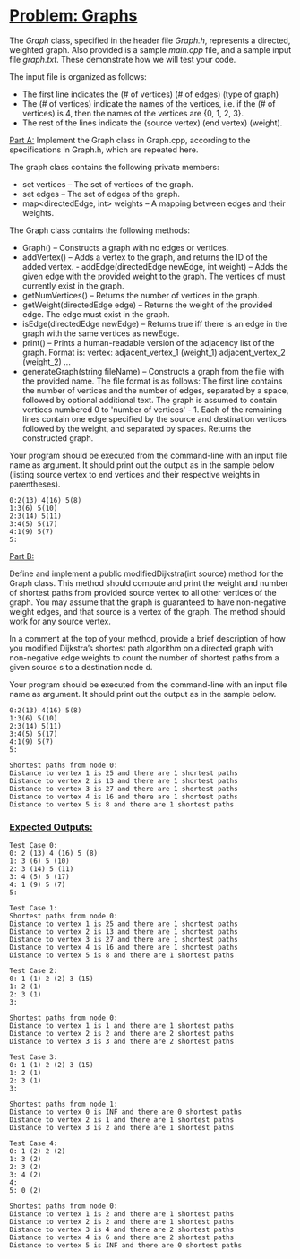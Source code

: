 # <ins>Problem: Graphs</ins>

The *Graph* class, specified in the header file *Graph.h*, represents a directed, weighted graph. Also provided is a sample *main.cpp* file, and a sample 
input file *graph.txt*. These demonstrate how we will test your code.

The input file is organized as follows:
* The first line indicates the (# of vertices) (# of edges) (type of graph)
* The (# of vertices) indicate the names of the vertices, i.e. if the (# of vertices) is 4,
then the names of the vertices are {0, 1, 2, 3}.
* The rest of the lines indicate the (source vertex) (end vertex) (weight).

<ins>Part A:</ins>
Implement the Graph class in Graph.cpp, according to the specifications in Graph.h, which are repeated here.

The graph class contains the following private members:
* set<int> vertices – The set of vertices of the graph.
* set<directedEdge> edges – The set of edges of the graph.
* map<directedEdge, int> weights – A mapping between edges and their weights.

The Graph class contains the following methods:
* Graph() – Constructs a graph with no edges or vertices.
* addVertex() – Adds a vertex to the graph, and returns the ID of the added vertex. - addEdge(directedEdge newEdge, int weight) – Adds the given edge with the
provided weight to the graph. The vertices of <newEdge> must currently
exist in the graph.
* getNumVertices() – Returns the number of vertices in the graph.
* getWeight(directedEdge edge) – Returns the weight of the provided edge. The
edge must exist in the graph.
* isEdge(directedEdge newEdge) – Returns true iff there is an edge in the graph
with the same vertices as newEdge.
* print() – Prints a human-readable version of the adjacency list of the graph.
Format is: vertex: adjacent_vertex_1 (weight_1) adjacent_vertex_2
(weight_2) ...
* generateGraph(string fileName) – Constructs a graph from the file with the
provided name. The file format is as follows: The first line contains the number of vertices and the number of edges, separated by a space, followed by optional additional text. The graph is assumed to contain vertices numbered 0 to 'number of vertices' - 1. Each of the remaining lines contain one edge specified by the source and destination vertices followed by the weight, and separated by spaces.
Returns the constructed graph.

Your program should be executed from the command-line with an input file name as argument. It should print out the output as in the sample below (listing source vertex to end vertices and their respective weights in parentheses).

    0:2(13) 4(16) 5(8) 
    1:3(6) 5(10) 
    2:3(14) 5(11) 
    3:4(5) 5(17) 
    4:1(9) 5(7)
    5:
    
<ins>Part B:</ins>

Define and implement a public modifiedDijkstra(int source) method for the Graph class. This method should compute and print the weight and number of shortest paths from provided source vertex to all other vertices of the graph. You may assume that the graph is guaranteed to have non-negative weight edges, and that source is a vertex of the graph. The method should work for any source vertex.

In a comment at the top of your method, provide a brief description of how you modified Dijkstra’s shortest path algorithm on a directed graph with non-negative edge weights to count the number of shortest paths from a given source s to a destination node d.

Your program should be executed from the command-line with an input file name as argument. It should print out the output as in the sample below.

    0:2(13) 4(16) 5(8) 
    1:3(6) 5(10) 
    2:3(14) 5(11) 
    3:4(5) 5(17) 
    4:1(9) 5(7)
    5:
    
    Shortest paths from node 0:
    Distance to vertex 1 is 25 and there are 1 shortest paths 
    Distance to vertex 2 is 13 and there are 1 shortest paths 
    Distance to vertex 3 is 27 and there are 1 shortest paths 
    Distance to vertex 4 is 16 and there are 1 shortest paths 
    Distance to vertex 5 is 8 and there are 1 shortest paths
 
### <ins>Expected Outputs:</ins>

    Test Case 0:
    0: 2 (13) 4 (16) 5 (8) 
    1: 3 (6) 5 (10) 
    2: 3 (14) 5 (11) 
    3: 4 (5) 5 (17) 
    4: 1 (9) 5 (7) 
    5: 

    Test Case 1:
    Shortest paths from node 0:
    Distance to vertex 1 is 25 and there are 1 shortest paths
    Distance to vertex 2 is 13 and there are 1 shortest paths
    Distance to vertex 3 is 27 and there are 1 shortest paths
    Distance to vertex 4 is 16 and there are 1 shortest paths
    Distance to vertex 5 is 8 and there are 1 shortest paths

    Test Case 2:
    0: 1 (1) 2 (2) 3 (15) 
    1: 2 (1) 
    2: 3 (1) 
    3: 

    Shortest paths from node 0:
    Distance to vertex 1 is 1 and there are 1 shortest paths
    Distance to vertex 2 is 2 and there are 2 shortest paths
    Distance to vertex 3 is 3 and there are 2 shortest paths

    Test Case 3:
    0: 1 (1) 2 (2) 3 (15) 
    1: 2 (1) 
    2: 3 (1) 
    3: 

    Shortest paths from node 1:
    Distance to vertex 0 is INF and there are 0 shortest paths
    Distance to vertex 2 is 1 and there are 1 shortest paths
    Distance to vertex 3 is 2 and there are 1 shortest paths

    Test Case 4:
    0: 1 (2) 2 (2) 
    1: 3 (2) 
    2: 3 (2) 
    3: 4 (2) 
    4: 
    5: 0 (2) 

    Shortest paths from node 0:
    Distance to vertex 1 is 2 and there are 1 shortest paths
    Distance to vertex 2 is 2 and there are 1 shortest paths
    Distance to vertex 3 is 4 and there are 2 shortest paths
    Distance to vertex 4 is 6 and there are 2 shortest paths
    Distance to vertex 5 is INF and there are 0 shortest paths
